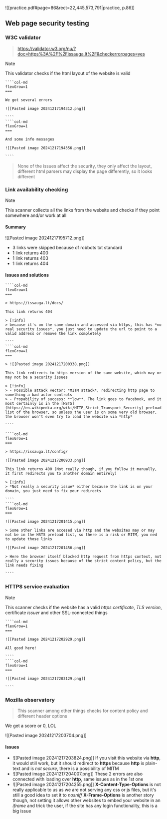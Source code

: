 ![[practice.pdf#page=86&rect=22,445,573,791|practice, p.86]]

## Web page security testing

### W3C validator

> https://validator.w3.org/nu/?doc=https%3A%2F%2Fissauga.lt%2F&checkerrorpages=yes

> [!note] 
> This validator checks if the html layout of the website is valid

`````col 
````col-md 
flexGrow=1
===

We got several errors

![[Pasted image 20241217194312.png]]

```` 
````col-md 
flexGrow=1
===

And some info messages

![[Pasted image 20241217194356.png]]

```` 
`````

> None of the issues affect the security, they only affect the layout, different html parsers may display the page differently, so it looks different

### Link availability checking

> [!note] 
> This scanner collects all the links from the website and checks if they point somewhere and/or work at all

#### Summary

![[Pasted image 20241217195712.png]]

- 3 links were skipped because of robbots txt standard
- 1 link returns 400
- 1 link returns 403
- 1 link returns 404

#### Issues and solutions

`````col 
````col-md 
flexGrow=1
===

> https://issauga.lt/docs/

This link returns 404

> [!info]
> because it's on the same domain and accessed via https, this has *no real security issues*, you just need to update the url to point to a valid address or remove the link completely

```` 
````col-md 
flexGrow=1
===

> ![[Pasted image 20241217200338.png]]

This link redirects to https version of the same website, which may or may not be a security issues

> [!info] 
> - Possible attack vector: *MITM attack*, redirecting http page to something a bad actor controls
> - Propability of success: **low**. The link goes to facebook, and it most certainly is in the [HSTS](https://en.wikipedia.org/wiki/HTTP_Strict_Transport_Security) preload list of the browser, so unless the user is on some very old browser, the browser won't even try to load the website via *http*

```` 
`````

`````col 
````col-md 
flexGrow=1
===

> https://issauga.lt/config/

![[Pasted image 20241217200933.png]]

This link returns 400 (Not really though, if you follow it manually, it first redirects you to another domain entirely)

> [!info]
> *Not really a security issue* either because the link is on your domain, you just need to fix your redirects

```` 
````col-md 
flexGrow=1
===

![[Pasted image 20241217201415.png]]

> Some other links are accesed via http and the websites may or may not be in the HSTS preload list, so there is a risk or MITM, you ned to update those links

![[Pasted image 20241217201456.png]]

> Here the browser itself blocked http request from https context, not really a security issues because of the strict content policy, but the link needs fixing

```` 
`````

### HTTPS service evaluation

> [!note] 
> This scanner checks if the website has a valid *https certificate*, *TLS version*, certificate *issuer* and other SSL-connected things

`````col 
````col-md 
flexGrow=1
===

![[Pasted image 20241217202929.png]]

All good here!

```` 
````col-md 
flexGrow=1
===

![[Pasted image 20241217203129.png]]

```` 
`````

### Mozilla observatory

> This scanner among other things checks for content policy and different header options

We get a score or 0, LOL

![[Pasted image 20241217203704.png]]

#### Issues

- ![[Pasted image 20241217203824.png]] If you visit this website via **http**, it would still work, but it should redirect to **https** because **http** is plain-text and is *not secure*, there is a possibility of MITM
- ![[Pasted image 20241217204007.png]] These 2 errors are also connected with loading over **http**, same issues as in the 1st one
- ![[Pasted image 20241217204255.png]] **X-Content-Type-Options** is not really applicable to us as we are not serving any css or js files, but it's still a good idea to set it to *nosniff*
  **X-Frame-Options** is another story though, not setting it allows other websites to embed your website in an *iframe* and trick the user, if the site has any login functionality, this is a big issue

